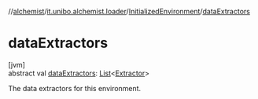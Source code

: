 //[alchemist](../../../index.md)/[it.unibo.alchemist.loader](../index.md)/[InitializedEnvironment](index.md)/[dataExtractors](data-extractors.md)

# dataExtractors

[jvm]\
abstract val [dataExtractors](data-extractors.md): [List](https://kotlinlang.org/api/latest/jvm/stdlib/kotlin.collections/-list/index.html)<[Extractor](../../it.unibo.alchemist.loader.export/-extractor/index.md)>

The data extractors for this environment.

